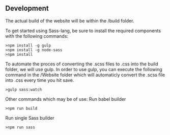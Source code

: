 Development
------------
The actual build of the website will be within the /build folder.

To get started using Sass-lang, be sure to install the required components with the following commands:
```
>npm install -g gulp
>npm install -g node-sass
>npm install
```

To automate the proces of converting the .scss files to .css into the build folder, we will use gulp. In order to use gulp, you can execute the following command in the /Website folder which will automaticly convert the .scss file into .css every time you hit save.
```
>gulp sass:watch
```

Other commands which may be of use:
Run babel builder
```
>npm run build
```

Run single Sass builder
```
>npm run sass
```